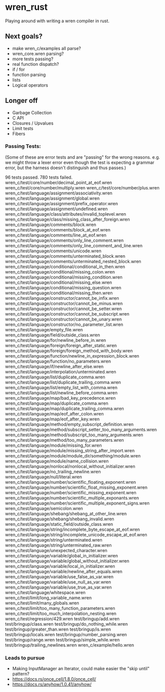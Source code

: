 # wren_rust
 Playing around with writing a wren compiler in rust.


## Next goals?
* make wren_c/examples all parse?
* wren_core.wren parsing?
* more tests passing?
* real function dispatch?
* if / for
* function parsing
* lists
* Logical operators

## Longer off
* Garbage Collection
* C API
* Closures / Upvalues
* Limit tests
* Fibers

### Passing Tests:
(Some of these are error tests and are "passing" for the wrong reasons.
e.g. we might throw a lexer error even though the test is expecting
a grammar error, but the harness doesn't distinguish and thus passes.)

96 tests passed. 780 tests failed.
wren_c/test/core/number/decimal_point_at_eof.wren
wren_c/test/core/number/multiply.wren
wren_c/test/core/number/plus.wren
wren_c/test/language/assignment/associativity.wren
wren_c/test/language/assignment/global.wren
wren_c/test/language/assignment/prefix_operator.wren
wren_c/test/language/assignment/undefined.wren
wren_c/test/language/class/attributes/invalid_toplevel.wren
wren_c/test/language/class/missing_class_after_foreign.wren
wren_c/test/language/comments/block.wren
wren_c/test/language/comments/block_at_eof.wren
wren_c/test/language/comments/line_at_eof.wren
wren_c/test/language/comments/only_line_comment.wren
wren_c/test/language/comments/only_line_comment_and_line.wren
wren_c/test/language/comments/unicode.wren
wren_c/test/language/comments/unterminated_block.wren
wren_c/test/language/comments/unterminated_nested_block.wren
wren_c/test/language/conditional/conditional_in_then.wren
wren_c/test/language/conditional/missing_colon.wren
wren_c/test/language/conditional/missing_condition.wren
wren_c/test/language/conditional/missing_else.wren
wren_c/test/language/conditional/missing_question.wren
wren_c/test/language/conditional/missing_then.wren
wren_c/test/language/constructor/cannot_be_infix.wren
wren_c/test/language/constructor/cannot_be_minus.wren
wren_c/test/language/constructor/cannot_be_setter.wren
wren_c/test/language/constructor/cannot_be_subscript.wren
wren_c/test/language/constructor/cannot_be_unary.wren
wren_c/test/language/constructor/no_parameter_list.wren
wren_c/test/language/empty_file.wren
wren_c/test/language/field/outside_class.wren
wren_c/test/language/for/newline_before_in.wren
wren_c/test/language/foreign/foreign_after_static.wren
wren_c/test/language/foreign/foreign_method_with_body.wren
wren_c/test/language/function/newline_in_expression_block.wren
wren_c/test/language/function/no_parameters.wren
wren_c/test/language/if/newline_after_else.wren
wren_c/test/language/interpolation/unterminated.wren
wren_c/test/language/list/duplicate_comma.wren
wren_c/test/language/list/duplicate_trailing_comma.wren
wren_c/test/language/list/empty_list_with_comma.wren
wren_c/test/language/list/newline_before_comma.wren
wren_c/test/language/map/bad_key_precedence.wren
wren_c/test/language/map/duplicate_comma.wren
wren_c/test/language/map/duplicate_trailing_comma.wren
wren_c/test/language/map/eof_after_colon.wren
wren_c/test/language/map/eof_after_key.wren
wren_c/test/language/method/empty_subscript_definition.wren
wren_c/test/language/method/subscript_setter_too_many_arguments.wren
wren_c/test/language/method/subscript_too_many_arguments.wren
wren_c/test/language/method/too_many_parameters.wren
wren_c/test/language/module/missing_for.wren
wren_c/test/language/module/missing_string_after_import.wren
wren_c/test/language/module/module_dir/something/module.wren
wren_c/test/language/module/name_collision.wren
wren_c/test/language/nonlocal/nonlocal_without_initializer.wren
wren_c/test/language/no_trailing_newline.wren
wren_c/test/language/null/literal.wren
wren_c/test/language/number/scientific_floating_exponent.wren
wren_c/test/language/number/scientific_float_missing_exponent.wren
wren_c/test/language/number/scientific_missing_exponent.wren
wren_c/test/language/number/scientific_multiple_exponants.wren
wren_c/test/language/number/scientific_multiple_exponent_signs.wren
wren_c/test/language/semicolon.wren
wren_c/test/language/shebang/shebang_at_other_line.wren
wren_c/test/language/shebang/shebang_invalid.wren
wren_c/test/language/static_field/outside_class.wren
wren_c/test/language/string/incomplete_byte_escape_at_eof.wren
wren_c/test/language/string/incomplete_unicode_escape_at_eof.wren
wren_c/test/language/string/unterminated.wren
wren_c/test/language/string/unterminated_raw.wren
wren_c/test/language/unexpected_character.wren
wren_c/test/language/variable/global_in_initializer.wren
wren_c/test/language/variable/global_without_initializer.wren
wren_c/test/language/variable/local_in_initializer.wren
wren_c/test/language/variable/newline_after_equals.wren
wren_c/test/language/variable/use_false_as_var.wren
wren_c/test/language/variable/use_null_as_var.wren
wren_c/test/language/variable/use_true_as_var.wren
wren_c/test/language/whitespace.wren
wren_c/test/limit/long_variable_name.wren
wren_c/test/limit/many_globals.wren
wren_c/test/limit/too_many_function_parameters.wren
wren_c/test/limit/too_much_interpolation_nesting.wren
wren_c/test/regression/429.wren
test/bringup/add.wren
test/bringup/class.wren
test/bringup/do_nothing_while.wren
test/bringup/greater_than.wren
test/bringup/is.wren
test/bringup/locals.wren
test/bringup/number_parsing.wren
test/bringup/range.wren
test/bringup/simple_while.wren
test/bringup/trailing_newlines.wren
wren_c/example/hello.wren

### Leads to pursue
* Making InputManager an Iterator, could make easier the "skip until" pattern?
* https://docs.rs/once_cell/1.8.0/once_cell/
* https://docs.rs/anyhow/1.0.41/anyhow/